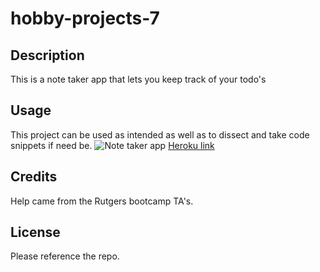 # hobby-projects-7

## Description
This is a note taker app that lets you keep track of your todo's

## Usage
This project can be used as intended as well as to dissect and take code snippets if need be.
![Note taker app]()
[Heroku link]()

## Credits
Help came from the Rutgers bootcamp TA's.

## License
Please reference the repo.
